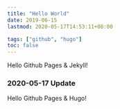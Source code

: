 ```yaml
---
title: "Hello World"
date: 2019-06-15
lastmod: 2020-05-17T14:53:11+08:00

tags: ["github", "hugo"]
toc: false
---
```


Hello Github Pages & Jekyll!

<!--more-->

### 2020-05-17 Update

Hello Github Pages & Hugo!

